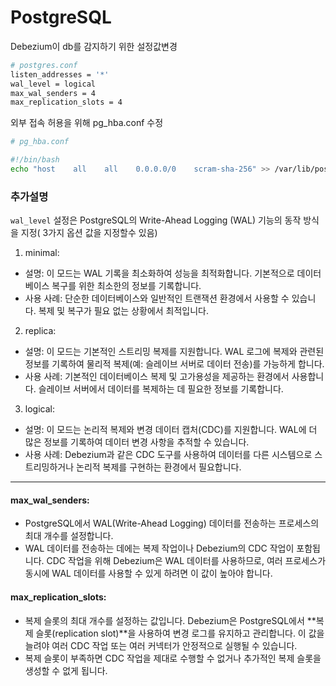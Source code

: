 # PostgreSQL
Debezium이 db를 감지하기 위한 설정값변경
```bash
# postgres.conf
listen_addresses = '*'
wal_level = logical
max_wal_senders = 4
max_replication_slots = 4
```
외부 접속 허용을 위해  pg_hba.conf 수정
```bash
# pg_hba.conf

#!/bin/bash
echo "host    all    all    0.0.0.0/0    scram-sha-256" >> /var/lib/postgresql/data/pg_hba.conf
```

### 추가설명
`wal_level` 설정은 PostgreSQL의 Write-Ahead Logging (WAL) 기능의 동작 방식을 지정( 3가지 옵션 값을 지정할수 있음)
  1. minimal:
  - 설명: 이 모드는 WAL 기록을 최소화하여 성능을 최적화합니다. 기본적으로 데이터베이스 복구를 위한 최소한의 정보를 기록합니다.
  - 사용 사례: 단순한 데이터베이스와 일반적인 트랜잭션 환경에서 사용할 수 있습니다. 복제 및 복구가 필요 없는 상황에서 최적입니다.
  2. replica:
  - 설명: 이 모드는 기본적인 스트리밍 복제를 지원합니다. WAL 로그에 복제와 관련된 정보를 기록하여 물리적 복제(예: 슬레이브 서버로 데이터 전송)를 가능하게 합니다.
  - 사용 사례: 기본적인 데이터베이스 복제 및 고가용성을 제공하는 환경에서 사용합니다. 슬레이브 서버에서 데이터를 복제하는 데 필요한 정보를 기록합니다.
  3. logical:
  - 설명: 이 모드는 논리적 복제와 변경 데이터 캡처(CDC)를 지원합니다. WAL에 더 많은 정보를 기록하여 데이터 변경 사항을 추적할 수 있습니다.
  - 사용 사례: Debezium과 같은 CDC 도구를 사용하여 데이터를 다른 시스템으로 스트리밍하거나 논리적 복제를 구현하는 환경에서 필요합니다.
----
#### max_wal_senders:
- PostgreSQL에서 WAL(Write-Ahead Logging) 데이터를 전송하는 프로세스의 최대 개수를 설정합니다.
- WAL 데이터를 전송하는 데에는 복제 작업이나 Debezium의 CDC 작업이 포함됩니다. CDC 작업을 위해 Debezium은 WAL 데이터를 사용하므로, 여러 프로세스가 동시에 WAL 데이터를 사용할 수 있게 하려면 이 값이 높아야 합니다.

#### max_replication_slots:
- 복제 슬롯의 최대 개수를 설정하는 값입니다. Debezium은 PostgreSQL에서 **복제 슬롯(replication slot)**을 사용하여 변경 로그를 유지하고 관리합니다. 이 값을 늘려야 여러 CDC 작업 또는 여러 커넥터가 안정적으로 실행될 수 있습니다.
- 복제 슬롯이 부족하면 CDC 작업을 제대로 수행할 수 없거나 추가적인 복제 슬롯을 생성할 수 없게 됩니다.


